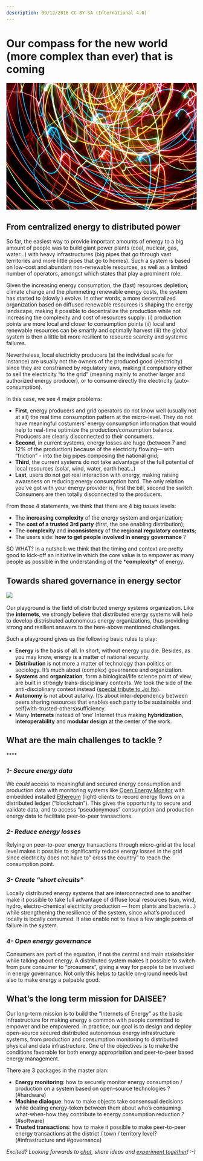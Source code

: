 ```yaml
---
description: 09/12/2016 CC-BY-SA (International 4.0)
---
```


# Our compass for the new world \(more complex than ever\) that is coming

![Light Energy, Thomas Quine \[CC-BY 2.0\]](../.gitbook/assets/compass.jpeg)

## From centralized energy to distributed power

So far, the easiest way to provide important amounts of energy to a big amount of people was to build giant power plants \(coal, nuclear, gas, water…\) with heavy infrastructures \(big pipes that go through vast territories and more little pipes that go to homes\). Such a system is based on low-cost and abundant non-renewable resources, as well as a limited number of operators, amongst which states that play a prominent role.

Given the increasing energy consumption, the \(fast\) resources depletion, climate change and the plummeting renewable energy costs, the system has started to \(slowly \) evolve. In other words, a more decentralized organization based on diffused renewable resources is shaping the energy landscape, making it possible to decentralize the production while not increasing the complexity and cost of resources supply: \(i\) production points are more local and closer to consumption points \(ii\) local and renewable resources can be smartly and optimally harvest \(iii\) the global system is then a little bit more resilient to resource scarcity and systemic failures.

Nevertheless, local electricity producers \(at the individual scale for instance\) are usually not the owners of the produced good \(electricity\) since they are constrained by regulatory laws, making it compulsory either to sell the electricity “to the grid” \(meaning mainly to another larger and authorized energy producer\), or to consume directly the electricity \(auto-consumption\).

In this case, we see 4 major problems:

* **First**, energy producers and grid operators do not know well \(usually not at all\) the real time consumption pattern at the micro-level. They do not have meaningful costumers’ energy consumption information that would help to real-time optimize the production/consumption balance. Producers are clearly disconnected to their consumers.
* **Second**, in current systems, energy losses are huge \(between 7 and 12% of the production\) because of the electricity flowing— with “friction” - into the big pipes composing the national grid;
* **Third**, the current systems do not take advantage of the full potential of local resources \(solar, wind, water, earth heat...\)
* **Last**, users do not get real interaction with energy, making raising awareness on reducing energy consumption hard. The only relation you’ve got with your energy provider is, first the bill, second the switch. Consumers are then totally disconnected to the producers.

From those 4 statements, we think that there are 4 big issues levels:

* The **increasing complexity** of the energy system and organization;
* The **cost of a trusted 3rd party** \(first, the one enabling distribution\);
* The **complexity** and **inconsistency** of the **regional** **regulatory** **contexts**;
* The users side: **how to get people involved in energy governance** ?

SO WHAT? In a nutshell: we think that the timing and context are pretty good to kick-off an initiative in which the core value is to empower as many people as possible in the understanding of the \***complexity**\* of energy.

## Towards shared governance in energy sector

![](https://cdn-images-1.medium.com/max/800/1*-Oc0AHYZx1rES3GOHXtYMg.jpeg)

Our playground is the field of distributed energy systems organization. Like the **internets**, we strongly believe that distributed energy systems will help to develop distrisbuted autonomous energy organizations, thus providing strong and resilient answers to the here-above mentioned challenges.

Such a playground gives us the following basic rules to play:

* **Energy** is the basis of all. In short, without energy you die. Besides, as you may know, energy is a matter of national security.
* **Distribution** is not more a matter of technology than politics or sociology. It’s much about \(complex\) governance and organization.
* **Systems** and **organization**, form a biological/life science point of view, are built in strongly trans-disciplinary contexts. We took the side of the anti-disciplinary context instead \([special tribute to Joi Ito](https://joi.ito.com/weblog/2014/10/02/antidisciplinar.html)\).
* **Autonomy** is not about autarky. It’s about inter-dependency between peers sharing resources that enables each party to be sustainable and self\(with-trusted-others\)sufficiency.
* Many **Internets** instead of ‘one’ Internet thus making **hybridization**, **interoperability** and **modular design** at the center of the work.

## **What are the main challenges to tackle ?**

\*\*\*\*

### _**1- Secure energy data**_

We _could_ access to meaningful and secured energy consumption and production data with monitoring systems like [Open Energy Monitor](https://openenergymonitor.org/emon/) with embedded installed [Ethereum](http://ethereum.org) \(light\) clients to record energy flows on a distributed ledger \(“blockchain”\). This gives the opportunity to secure and validate data, and to access “pseudonymous” consumption and production energy data to facilitate peer-to-peer transactions.

### _**2- Reduce energy losses**_

Relying on peer-to-peer energy transactions through micro-grid at the local level makes it possible to significantly reduce energy losses in the grid since electricity does not have to” cross the country” to reach the consumption point.

### _**3- Create “short circuits”**_

Locally distributed energy systems that are interconnected one to another make it possible to take full advantage of diffuse local resources \(sun, wind, hydro, electro-chemical electricity production — from plants and bacteria…\) while strengthening the resilience of the system, since what’s produced locally is locally consumed. It also enable not to have a few single points of failure in the system.

### _**4- Open energy governance**_

Consumers are part of the equation, if not the central and main stakeholder while talking about energy. A distributed system makes it possible to switch from pure consumer to “prosumers”, giving a way for people to be involved in energy governance. Not only this helps to tackle on-ground needs but also to make energy a palpable good.

## **What’s the long term mission for DAISEE?**

Our long-term mission is to build the “Internets of Energy” as the basic infrastructure for making energy a common with people committed to empower and be empowered. In practice, our goal is to design and deploy open-source secured distributed autonomous energy infrastructure systems, from production and consumption monitoring to distributed physical and data infrastructure. One of the objectives is to make the conditions favorable for both energy appropriation and peer-to-peer based energy management.

There are 3 packages in the master plan:

* **Energy monitoring**: how to securely monitor energy consumption / production on a system based on open-source technologies ? \(\#hardware\)
* **Machine dialogue**: how to make objects take consensual decisions while dealing energy-token between them about who’s consuming what-when-how they contribute to energy consumption reduction ? \(\#software\)
* **Trusted transactions**: how to make it possible to make peer-to-peer energy transactions at the district / town / territory level? \(\#infrastructure and \#governance\)

_Excited? Looking forwards to_ [_chat_](https://twitter.com/callmedaisee)_, share ideas and_ [_experiment together_](http://github.com/daisee)_! :-\)_

